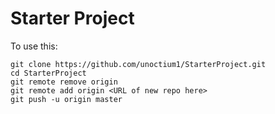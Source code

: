 # Starter Project

To use this:

```
git clone https://github.com/unoctium1/StarterProject.git
cd StarterProject
git remote remove origin
git remote add origin <URL of new repo here>
git push -u origin master
```
